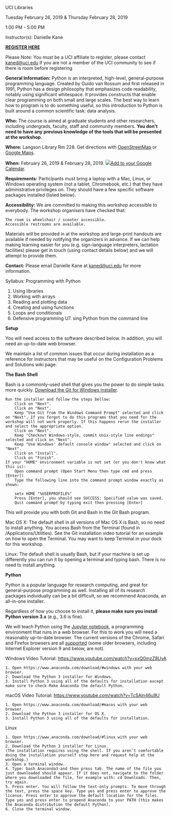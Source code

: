 UCI Libraries

Tuesday February 26, 2019 & Thursday February 28, 2019

1:00 PM - 5:00 PM

Instructor(s): Danielle Kane

<b><a href="https://www.eventbrite.com/e/uci-libraries-programming-with-python-tickets-53882449858">REGISTER HERE</a></b>

Please Note: You must be a UCI affiliate to register, please contact kaned@uci.edu if you are not a member of the UCI community to see if there is room before registering

**General Information:** Python is an interpreted, high-level, general-purpose programming language. Created by Guido van Rossum and first released in 1991, Python has a design philosophy that emphasizes code readability, notably using significant whitespace. It provides constructs that enable clear programming on both small and large scales.  The best way to learn how to program is to do something useful, so this introduction to Python is built around a common scientific task: data analysis.

**Who:** The course is aimed at graduate students and other researchers, including undergrads, faculty, staff and community members. <b>You don't need to have any previous knowledge of the tools that will be presented at the workshop.</b> 

**Where:** Langson Library Rm 228. Get directions with <a href="https://www.openstreetmap.org/#map=17/33.64745/-117.83871">OpenStreetMap</a> or <a href="https://goo.gl/maps/528F8BGTYvJ2">Google Maps</a>.

**When:** February 26, 2019 & February 28, 2019. <a target="_blank" href="https://calendar.google.com/event?action=TEMPLATE&amp;tmeid=Nmhkc2U0dHUzYmxnaWE5cmpydXRhYmYwNmUga2FuZWRAdWNpLmVkdQ&amp;tmsrc=kaned%40uci.edu"><img border="0" src="https://www.google.com/calendar/images/ext/gc_button1_en.gif">Add to your Google Calendar</a>.

**Requirements:** Participants must bring a laptop with a Mac, Linux, or Windows operating system (not a tablet, Chromebook, etc.) that they have administrative privileges on. They should have a few specific software packages installed (listed below). 

**Accessibility:** We are committed to making this workshop accessible to everybody. The workshop organisers have checked that:

    The room is wheelchair / scooter accessible.
    Accessible restrooms are available.

Materials will be provided in at the workshop and large-print handouts are available if needed by notifying the organizers in advance. If we can help making learning easier for you (e.g. sign-language interpreters, lactation facilities) please get in touch (using contact details below) and we will attempt to provide them.

**Contact:** Please email Danielle Kane at kaned@uci.edu for more information.

Syllabus: Programming with Python

1. Using libraries
2. Working with arrays
3. Reading and plotting data
4. Creating and using functions
5. Loops and conditionals
6. Defensive programming
U7. sing Python from the command line
 
**Setup**

You will need access to the software described below. In addition, you will need an up-to-date web browser.

We maintain a list of common issues that occur during installation as a reference for instructors that may be useful on the Configuration Problems and Solutions wiki page.

**The Bash Shell**

Bash is a commonly-used shell that gives you the power to do simple tasks more quickly. <a href="https://gitforwindows.org">Download the Git for Windows installer</a>.

    Run the installer and follow the steps bellow:
        Click on "Next".
        Click on "Next".
        Keep "Use Git from the Windows Command Prompt" selected and click on "Next". If you forgot to do this programs that you need for the workshop will not work properly. If this happens rerun the installer and select the appropriate option.
        Click on "Next".
        Keep "Checkout Windows-style, commit Unix-style line endings" selected and click on "Next".
        Keep "Use Windows' default console window" selected and click on "Next".
        Click on "Install".
        Click on "Finish".
    If your "HOME" environment variable is not set (or you don't know what this is):
        Open command prompt (Open Start Menu then type cmd and press [Enter])
        Type the following line into the command prompt window exactly as shown:

        setx HOME "%USERPROFILE%"
        Press [Enter], you should see SUCCESS: Specified value was saved.
        Quit command prompt by typing exit then pressing [Enter]

This will provide you with both Git and Bash in the Git Bash program.

Mac OS X: The default shell in all versions of Mac OS X is Bash, so no need to install anything. You access Bash from the Terminal (found in /Applications/Utilities). See the Git installation video tutorial for an example on how to open the Terminal. You may want to keep Terminal in your dock for this workshop.

Linux: The default shell is usually Bash, but if your machine is set up differently you can run it by opening a terminal and typing bash. There is no need to install anything.


**Python**

Python is a popular language for research computing, and great for general-purpose programming as well. Installing all of its research packages individually can be a bit difficult, so we recommend Anaconda, an all-in-one installer.

<p>
  Regardless of how you choose to install it,
  <strong>please make sure you install Python version 3.x</strong>
  (e.g., 3.6 is fine).
</p>

<p>
  We will teach Python using the <a href="https://jupyter.org/">Jupyter notebook</a>,
  a programming environment that runs in a web browser. For this to work you will need a reasonably
  up-to-date browser. The current versions of the Chrome, Safari and
  Firefox browsers are all
  <a href="https://jupyter-notebook.readthedocs.io/en/stable/notebook.html#browser-compatibility">supported</a>
  (some older browsers, including Internet Explorer version 9
  and below, are not).
</p>

Windows
Video Tutorial: https://www.youtube.com/watch?v=xxQ0mzZ8UvA

    1. Open https://www.anaconda.com/download/#windows with your web browser.
    2. Download the Python 3 installer for Windows.
    3. Install Python 3 using all of the defaults for installation except make sure to check Make Anaconda the default Python.

macOS
Video Tutorial: https://www.youtube.com/watch?v=TcSAln46u9U

    1. Open https://www.anaconda.com/download/#macos with your web browser.
    2. Download the Python 3 installer for OS X.
    3. Install Python 3 using all of the defaults for installation.

Linux

    1. Open https://www.anaconda.com/download/#linux with your web browser.
    2. Download the Python 3 installer for Linux.
    (The installation requires using the shell. If you aren't comfortable doing the installation yourself stop here and request help at the workshop.)
    3. Open a terminal window.
    4. Type: bash Anaconda3-and then press tab. The name of the file you just downloaded should appear. If it does not, navigate to the folder where you downloaded the file, for example with: cd Downloads. Then, try again.
    5. Press enter. You will follow the text-only prompts. To move through the text, press the space key. Type yes and press enter to approve the license. Press enter to approve the default location for the files. Type yes and press enter to prepend Anaconda to your PATH (this makes the Anaconda distribution the default Python).
    6. Close the terminal window.
